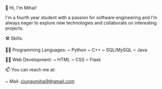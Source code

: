 👋 Hi, I'm Mihai!

I'm a fourth year student with a passion for software engineering and I’m always eager to explore new technologies and collaborate on interesting projects.

🛠️ Skills:

  👩‍💻 Programming Languages:
    ~ Python
    ~ C++
    ~ SQL/MySQL
    ~ Java
    
  👩‍💻 Web Development:
    ~ HTML
    ~ CSS
    ~ Flask

📫 You can reach me at:

  ~ Mail: ciungumihai9@gmail.com


